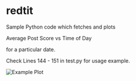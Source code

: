 # redtit

Sample Python code which fetches and plots 

Average Post Score vs Time of Day 

for a particular date.

Check Lines 144 - 151 in test.py for usage example.

![Example Plot](prequelmemes:2020-05-20.png)